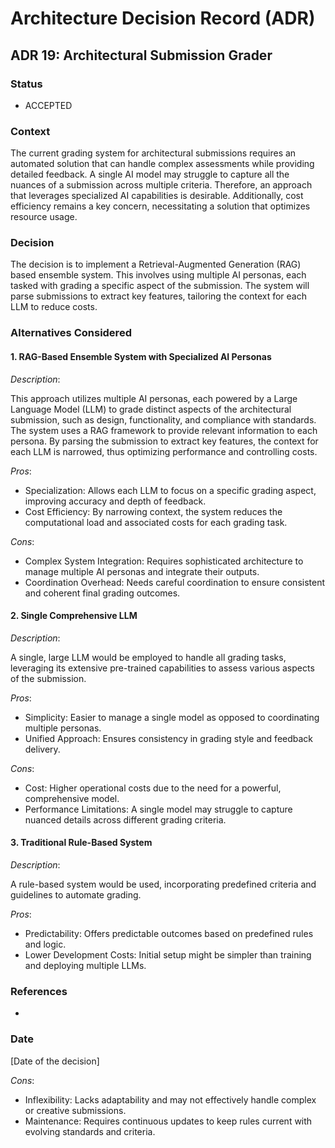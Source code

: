 # Architecture Decision Record (ADR)

## ADR 19: Architectural Submission Grader

### Status

- ACCEPTED

### Context

The current grading system for architectural submissions requires an automated solution that can handle complex assessments while providing detailed feedback. A single AI model may struggle to capture all the nuances of a submission across multiple criteria. Therefore, an approach that leverages specialized AI capabilities is desirable. Additionally, cost efficiency remains a key concern, necessitating a solution that optimizes resource usage.

### Decision

The decision is to implement a Retrieval-Augmented Generation (RAG) based ensemble system. This involves using multiple AI personas, each tasked with grading a specific aspect of the submission. The system will parse submissions to extract key features, tailoring the context for each LLM to reduce costs.

### Alternatives Considered

#### 1. RAG-Based Ensemble System with Specialized AI Personas

*Description*:

This approach utilizes multiple AI personas, each powered by a Large Language Model (LLM) to grade distinct aspects of the architectural submission, such as design, functionality, and compliance with standards. The system uses a RAG framework to provide relevant information to each persona. By parsing the submission to extract key features, the context for each LLM is narrowed, thus optimizing performance and controlling costs.

*Pros*:
- Specialization: Allows each LLM to focus on a specific grading aspect, improving accuracy and depth of feedback.
- Cost Efficiency: By narrowing context, the system reduces the computational load and associated costs for each grading task.

*Cons*:
- Complex System Integration: Requires sophisticated architecture to manage multiple AI personas and integrate their outputs.
- Coordination Overhead: Needs careful coordination to ensure consistent and coherent final grading outcomes.

#### 2. Single Comprehensive LLM

*Description*:

A single, large LLM would be employed to handle all grading tasks, leveraging its extensive pre-trained capabilities to assess various aspects of the submission.

*Pros*:
- Simplicity: Easier to manage a single model as opposed to coordinating multiple personas.
- Unified Approach: Ensures consistency in grading style and feedback delivery.

*Cons*:
- Cost: Higher operational costs due to the need for a powerful, comprehensive model.
- Performance Limitations: A single model may struggle to capture nuanced details across different grading criteria.

#### 3. Traditional Rule-Based System

*Description*:

A rule-based system would be used, incorporating predefined criteria and guidelines to automate grading.

*Pros*:
- Predictability: Offers predictable outcomes based on predefined rules and logic.
- Lower Development Costs: Initial setup might be simpler than training and deploying multiple LLMs.

### References
- 

### Date
[Date of the decision]

*Cons*:
- Inflexibility: Lacks adaptability and may not effectively handle complex or creative submissions.
- Maintenance: Requires continuous updates to keep rules current with evolving standards and criteria.
